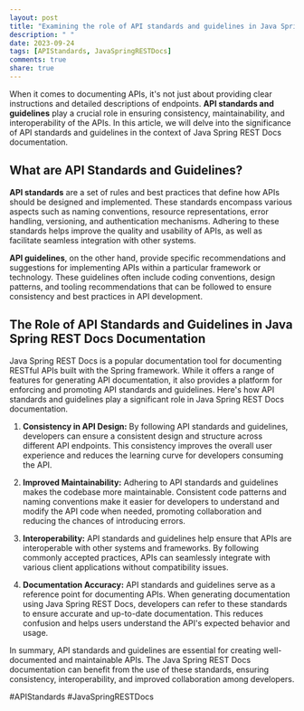 ```yaml
---
layout: post
title: "Examining the role of API standards and guidelines in Java Spring REST Docs documentation"
description: " "
date: 2023-09-24
tags: [APIStandards, JavaSpringRESTDocs]
comments: true
share: true
---
```


When it comes to documenting APIs, it's not just about providing clear instructions and detailed descriptions of endpoints. **API standards and guidelines** play a crucial role in ensuring consistency, maintainability, and interoperability of the APIs. In this article, we will delve into the significance of API standards and guidelines in the context of Java Spring REST Docs documentation.

## What are API Standards and Guidelines?

**API standards** are a set of rules and best practices that define how APIs should be designed and implemented. These standards encompass various aspects such as naming conventions, resource representations, error handling, versioning, and authentication mechanisms. Adhering to these standards helps improve the quality and usability of APIs, as well as facilitate seamless integration with other systems.

**API guidelines**, on the other hand, provide specific recommendations and suggestions for implementing APIs within a particular framework or technology. These guidelines often include coding conventions, design patterns, and tooling recommendations that can be followed to ensure consistency and best practices in API development.

## The Role of API Standards and Guidelines in Java Spring REST Docs Documentation

Java Spring REST Docs is a popular documentation tool for documenting RESTful APIs built with the Spring framework. While it offers a range of features for generating API documentation, it also provides a platform for enforcing and promoting API standards and guidelines. Here's how API standards and guidelines play a significant role in Java Spring REST Docs documentation.

1. **Consistency in API Design:** By following API standards and guidelines, developers can ensure a consistent design and structure across different API endpoints. This consistency improves the overall user experience and reduces the learning curve for developers consuming the API.

2. **Improved Maintainability:** Adhering to API standards and guidelines makes the codebase more maintainable. Consistent code patterns and naming conventions make it easier for developers to understand and modify the API code when needed, promoting collaboration and reducing the chances of introducing errors.

3. **Interoperability:** API standards and guidelines help ensure that APIs are interoperable with other systems and frameworks. By following commonly accepted practices, APIs can seamlessly integrate with various client applications without compatibility issues.

4. **Documentation Accuracy:** API standards and guidelines serve as a reference point for documenting APIs. When generating documentation using Java Spring REST Docs, developers can refer to these standards to ensure accurate and up-to-date documentation. This reduces confusion and helps users understand the API's expected behavior and usage.

In summary, API standards and guidelines are essential for creating well-documented and maintainable APIs. The Java Spring REST Docs documentation can benefit from the use of these standards, ensuring consistency, interoperability, and improved collaboration among developers.

#APIStandards #JavaSpringRESTDocs